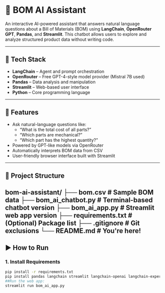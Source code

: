 # 🤖 BOM AI Assistant

An interactive AI-powered assistant that answers natural language questions about a Bill of Materials (BOM) using **LangChain**, **OpenRouter GPT**, **Pandas**, and **Streamlit**. This chatbot allows users to explore and analyze structured product data without writing code.

---

## 🔧 Tech Stack

- **LangChain** – Agent and prompt orchestration
- **OpenRouter** – Free GPT-4-style model provider (Mistral 7B used)
- **Pandas** – Data analysis and manipulation
- **Streamlit** – Web-based user interface
- **Python** – Core programming language

---

## 🚀 Features

- Ask natural-language questions like:
  - “What is the total cost of all parts?”
  - “Which parts are mechanical?”
  - “Which part has the highest quantity?”
- Powered by GPT-like models via OpenRouter
- Automatically interprets BOM data from CSV
- User-friendly browser interface built with Streamlit

---

## 📁 Project Structure

bom-ai-assistant/
├── bom.csv # Sample BOM data
├── bom_ai_chatbot.py # Terminal-based chatbot version
├── bom_ai_app.py # Streamlit web app version
├── requirements.txt # (Optional) Package list
├── .gitignore # Git exclusions
└── README.md # You're here!
---

## ▶️ How to Run

### 1. Install Requirements

```bash
pip install -r requirements.txt
pip install pandas langchain streamlit langchain-openai langchain-experimental openrouter tabulate
##Run the web app:
streamlit run bom_ai_app.py
